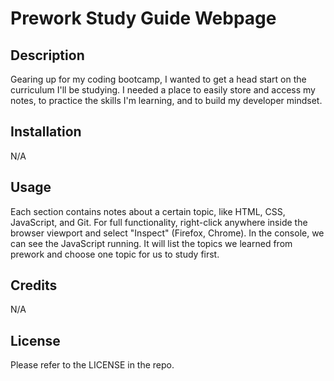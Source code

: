 # Prework Study Guide Webpage

## Description

Gearing up for my coding bootcamp, I wanted to get a head start on the curriculum I'll be studying. I needed a place to easily store and access my notes, to practice the skills I'm learning, and to build my developer mindset.

## Installation

N/A

## Usage

Each section contains notes about a certain topic, like HTML, CSS, JavaScript, and Git. For full functionality, right-click anywhere inside the browser viewport and select "Inspect" (Firefox, Chrome). In the console, we can see the JavaScript running. It will list the topics we learned from prework and choose one topic for us to study first.

## Credits

N/A

## License

Please refer to the LICENSE in the repo.
